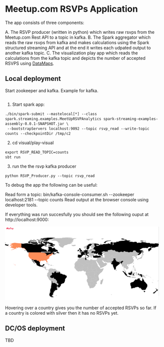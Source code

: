 # Meetup.com RSVPs Application

The app consists of three components:

A. The RSVP producer (written in python) which writes raw rsvps from the Meetup.com Rest API to a topic in kafka.
B. The Spark aggregator which reads the raw rsvps from kafka and makes calculations using
the Spark structured streaming API and at the end it writes each udpated output to another kafka topic.
C. The visualization play app which reads the calculations from the kafka topic and depicts
the number of accepted RSVPS using [DataMaps](http://datamaps.github.io/).

## Local deployment

Start zookeeper and kafka. Example for kafka.
```nohup ~/kafka_2.11-0.11.0.1/bin/kafka-server-start.sh ~/kafka_2.11-0.11.0.1/config/server.properties > ~/kafka.log 2>&1 &
```

1) Start spark app:
```
./bin/spark-submit --mastelocal[*] --class spark.streaming.examples.MeetUpRSVPAnalytics spark-streaming-examples-assembly-0.0.1-SNAPSHOT.jar \
 --bootstrapServers localhost:9092 --topic rsvp_read --write-topic counts --checkpointDir /tmp/c2
```
2) cd visual/play-visual
```
export RSVP_READ_TOPIC=counts
sbt run
```
3) run the the rsvp kafka producer
```
python RSVP_Producer.py --topic rsvp_read
```

To debug the app the following can be useful:

Read form a topic: bin/kafka-console-consumer.sh --zookeeper localhost:2181 --topic counts
Read output at the browser console using developer tools.



If everything was run succesfully you should see the following ouput at http://localhost:9000:

![RSVPMAP](./demo.png)

Hovering over a country gives you the number of accepted RSVPs so far. If a country is colored with silver then it has no RSVPs yet.

## DC/OS deployment

TBD
